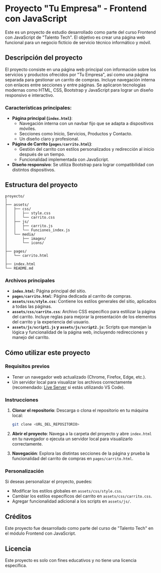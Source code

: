 # Proyecto "Tu Empresa" - Frontend con JavaScript

Este es un proyecto de estudio desarrollado como parte del curso Frontend con JavaScript de "Talento Tech". El objetivo es crear una página web funcional para un negocio ficticio de servicio técnico informático y móvil. 

## Descripción del proyecto

El proyecto consiste en una página web principal con información sobre los servicios y productos ofrecidos por "Tu Empresa", así como una página separada para gestionar un carrito de compras. Incluye navegación interna con enlaces entre secciones y entre páginas. Se aplicaron tecnologías modernas como HTML, CSS, Bootstrap y JavaScript para lograr un diseño responsivo e interactivo.

### Características principales:
- **Página principal (`index.html`)**: 
    - Navegación interna con un navbar fijo que se adapta a dispositivos móviles.
    - Secciones como Inicio, Servicios, Productos y Contacto.
    - Un diseño claro y profesional.
- **Página de Carrito (`pages/carrito.html`)**:
    - Gestión del carrito con estilos personalizados y redirección al inicio después de un tiempo.
    - Funcionalidad implementada con JavaScript.
- **Diseño responsivo**: Se utiliza Bootstrap para lograr compatibilidad con distintos dispositivos.

## Estructura del proyecto
```
proyecto/
│
├── assets/
│   ├── css/
│   │   ├── style.css
│   │   └── carrito.css
│   ├── js/
│   │   ├── carrito.js
│   │   └── Funciones_index.js
│   └── media/
│       ├── images/
│       └── icons/
│
├── pages/
│   └── carrito.html
│
├── index.html
└── README.md
```

### Archivos principales

- **`index.html`**: Página principal del sitio.
- **`pages/carrito.html`**: Página dedicada al carrito de compras.
- **`assets/css/style.css`**: Contiene los estilos generales del sitio, aplicados a todas las páginas.
- **`assets/css/carrito.css`**: Archivo CSS específico para estilizar la página del carrito. Incluye reglas para mejorar la presentación de los elementos del carrito y la experiencia del usuario.
- **`assets/js/script1.js` y `assets/js/script2.js`**: Scripts que manejan la lógica y funcionalidad de la página web, incluyendo redirecciones y manejo del carrito.

## Cómo utilizar este proyecto

### Requisitos previos
- Tener un navegador web actualizado (Chrome, Firefox, Edge, etc.).
- Un servidor local para visualizar los archivos correctamente (recomendado: [Live Server](https://marketplace.visualstudio.com/items?itemName=ritwickdey.LiveServer) si estás utilizando VS Code).

### Instrucciones

1. **Clonar el repositorio**: Descarga o clona el repositorio en tu máquina local:
   ```bash
   git clone <URL_DEL_REPOSITORIO>
   ```

2. **Abrir el proyecto**: Navega a la carpeta del proyecto y abre `index.html` en tu navegador o ejecuta un servidor local para visualizarlo correctamente.

3. **Navegación**: Explora las distintas secciones de la página y prueba la funcionalidad del carrito de compras en `pages/carrito.html`.

### Personalización

Si deseas personalizar el proyecto, puedes:
- Modificar los estilos globales en `assets/css/style.css`.
- Cambiar los estilos específicos del carrito en `assets/css/carrito.css`.
- Agregar funcionalidad adicional a los scripts en `assets/js/`.

## Créditos
Este proyecto fue desarrollado como parte del curso de "Talento Tech" en el módulo Frontend con JavaScript.

## Licencia
Este proyecto es solo con fines educativos y no tiene una licencia específica.

